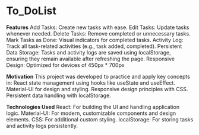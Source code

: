 # To_DoList

**Features**
Add Tasks: Create new tasks with ease.
Edit Tasks: Update tasks whenever needed.
Delete Tasks: Remove completed or unnecessary tasks.
Mark Tasks as Done: Visual indicators for completed tasks.
Activity Log: Track all task-related activities (e.g., task added, completed).
Persistent Data Storage: Tasks and activity logs are saved using localStorage, ensuring they remain available after refreshing the page.
Responsive Design: Optimized for devices of 450px * 700px


**Motivation**
This project was developed to practice and apply key concepts in:
React state management using hooks like useState and useEffect.
Material-UI for design and styling.
Responsive design principles with CSS.
Persistent data handling with localStorage.

**Technologies Used**
React: For building the UI and handling application logic.
Material-UI: For modern, customizable components and design elements.
CSS: For additional custom styling.
localStorage: For storing tasks and activity logs persistently.
